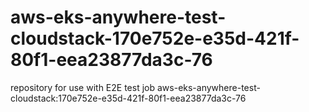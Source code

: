 # aws-eks-anywhere-test-cloudstack-170e752e-e35d-421f-80f1-eea23877da3c-76
repository for use with E2E test job aws-eks-anywhere-test-cloudstack:170e752e-e35d-421f-80f1-eea23877da3c-76
